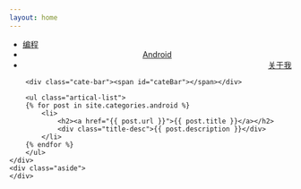 ```yaml
---
layout: home
---
```


<div class="index-content blog">
    <div class="section">
        <ul class="artical-cate">
            <li ><a href="/"><span>编程</span></a></li>
            <li class="on" style="text-align:center"><a href="/android"><span>Android</span></a></li>
            <li style="text-align:right"><a href="/about"><span>关于我</span></a></li>
        </ul>

        <div class="cate-bar"><span id="cateBar"></span></div>

        <ul class="artical-list">
        {% for post in site.categories.android %}
            <li>
                <h2><a href="{{ post.url }}">{{ post.title }}</a></h2>
                <div class="title-desc">{{ post.description }}</div>
            </li>
        {% endfor %}
        </ul>
    </div>
    <div class="aside">
    </div>
</div>
